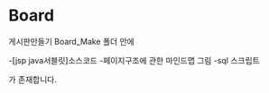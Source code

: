 # Board
 게시판만들기
 Board_Make 폴더 안에
 
 
   -[jsp java서블릿]소스코드
   -페이지구조에 관한 마인드맵 그림
   -sql 스크립트
   
   
 가 존재합니다.
